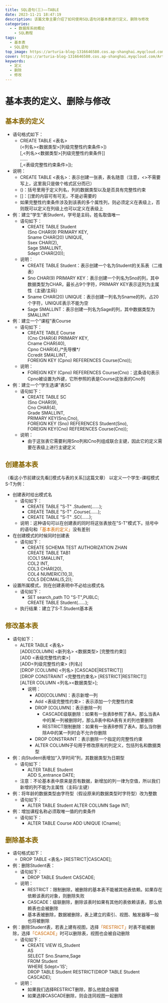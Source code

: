 ```yaml
---
title: SQL语句(三)——TABLE
date: 2023-11-21 18:47:19
description: 该篇文章主要介绍了如何使用SQL语句对基本表进行定义、删除与修改
categories:
  - - 数据库系统概论
    - SQL教程
tags:
  - 基本表
  - SQL语句
top_image: https://arturia-blog-1316646580.cos.ap-shanghai.myqcloud.com/ArturiaBlogPicGo/202311211942767.png
cover: https://arturia-blog-1316646580.cos.ap-shanghai.myqcloud.com/ArturiaBlogPicGo/202311211942767.png
keywords:
  - 定义
  - 删除
  - 修改
---
```

# 基本表的定义、删除与修改
## <font color = "886600">基本表的定义</font>
- 语句格式如下：
	- CREATE TABLE <表名></br>(<列名><数据类型>\[列级完整性约束条件>])</br>\[,<列名><数据类型>\[列级完整性约束条件]]</br>……</br>\[,<表级完整性约束条件>]);
- 说明：
	- CREATE TABLE <表名>：表示创建一张表，表名随意（注意，<>不需要写上，这里我只是做个格式区分而已）
	- ()：括号里用于定义列名，列的数据类型以及是否具有完整性约束
	- \[]：\[]里的内容可有可无，不是必需要的
	- 如果完整性约束条件涉及到该表的多个属性列，则必须定义在表级上，否则既可以定义在列级上也可以定义在表级上
- 例：建立“学生”表Student，学号是主码，姓名取值唯一
	- 语句如下：
		- CREATE TABLE Student</br>(Sno CHAR(9) PRIMARY KEY,</br>Sname CHAR(20) UNIQUE,</br>Ssex CHAR(2),</br>Sage SMALLINT,</br>Sdept CHAR(20));
	- 说明：
		- CREATE TABLE Student：表示创建一个名为Student的关系表（二维表）
		- Sno CHAR(9) PRIMARY KEY：表示创建一个列名为Sno的列，其中数据类型为CHAR，最长占9个字符，PRIMARY KEY表示这列为主属性（主键/主码）
		- Sname CHAR(20) UNIQUE：表示创建一列名为Sname的列，占20个字符，UNIQUE表示不能为空
		- Sage SMALLINT：表示创建一列名为Sage的列，其中数据类型为SMALLINT
- 例：建立一个“课程”表Course
	- 语句如下：
		- CREATE TABLE Course</br>(Cno CHAR(4) PRIMARY KEY,</br>Cname CHAR(40),</br>Cpno CHAR(4),/\*先导棵\*/</br>Ccredit SMALLINT,</br>FOREIGN KEY (Cpno) REFERENCES Course(Cno));
	- 说明：
		- FOREIGN KEY (Cpno) REFERENCES Course(Cno)：这条语句表示Cpno被设置为外键，它所参照的表是Course这张表的Cno列
- 例：建立一个“学生选课”表SC
	- 语句如下：
		- CREATE TABLE SC</br>(Sno CHAR(9),</br>Cno CHAR(4),</br>Grade SMALLINT,</br>PRIMARY KEY(Sno,Cno),</br>FOREIGN KEY (Sno) REFERENCES Student(Sno),</br>FOREIGN KEY(Cno) REFERENCES Course(Cno));
	- 说明：
		- 由于这张表它需要利用Sno列和Cno列组成联合主键，因此它的定义需要在表级上进行主键定义

## <font color = "886600">创建基本表</font>
（看这小节前建议先看[[模式与表的关系]]这篇文章）
以定义一个学生-课程模式S-T为例：
- 创建表时给出模式名
	- 语句如下：
		- CREATE TABLE "S-T" .Student(……);
		- CREATE TABLE "S-T" .Course(……);
		- CREATE TABLE "S-T" .SC(……);
	- 说明：这种语句可以在创建表的同时将这张表放在"S-T"模式下。括号中的语句和<font color = "CC6600">「基本表的定义」</font>没有差别
- 在创建模式的时候同时创建表
	- 语句如下：
		- CREATE SCHEMA TEST AUTHORIZATION ZHAN</br>CREATE TABLE TAB1 </br>(COL1 SMALLINT,</br>COL2 INT,</br>COL3 CHAR(20),</br>COL4 NUMERIC(10,3),</br>COL5 DECIMAL(5,2));
- 设置所属模式，则在创建表明中不必给出模式名
	- 语句如下：
		- SET search_path TO "S-T",PUBLC;</br>CREATE TABLE Student(……);
	- 执行结果：建立了S-T.Student基本表

## <font color = "886600">修改基本表</font>
- 语句如下：
	- ALTER TABLE <表名></br>\[ADD\[COLUMN] <新列名> <数据类型> \[完整性约束]]</br>\[ADD <表级完整性约束>]</br>\[ADD<列级完整性约束> (列名)]</br>\[DROP \[COLUMN] <列名> \[CASCADE|RESTRICT]]</br>\[DROP CONSTRAINT <完整性约束名> \[RESTRICT|RESTRICT]]</br>\[ALTER COLUMN <列名><数据类型>];
		- 说明：
			- ADD\[COLUMN]：表示新增一列
			- Add <表级完整性约束>：表示添加一个完整性约束
			- DROP \[COLUMN]：表示删除一列
				- CASCADE级联删除：如果有一张表B参照了表A，那么当表A中的某一列被删除时，那么B表中和A表有关的列也要删除
				- RESTRICT限制删除：如果有一张表B参照了表A，那么当你删除A中的某一列时会不允许你删除
			- DROP CONSTRAINT：表示删除一个指定的完整性约束
			- ALTER COLUMN子句用于修改原有的列定义，包括列名和数据类型
- 例：向Student表增加“入学时间”列，其数据类型为日期型
	- 语句如下：
		- ALTER TABLE Student </br>ADD S_entrance DATE;
	- 注意：不论基本表中原来是否有数据，新增加的列一律为空值，所以我们新增的列不能为主属性（主码/主键）
- 例：将年龄的数据类型由字符型（假设原来的数据类型时字符型）改为整数
	- 语句如下：
		- ALTER TABLE Student ALTER COLUMN Sage INT;
- 例：增加课程名称必须取唯一值的约束条件
	- 语句如下：
		- ALTER TABLE Course ADD UNIQUE (Cname);

## <font color = "886600">删除基本表</font>
- 语句格式如下：
	- DROP TABLE <表名> \[RESTRICT|CASCADE];
- 例：删除Student表：
	- 语句如下：
		- DROP TABLE Student CASCADE;
	- 说明：
		- RESTRICT：限制删除，被删除的基本表不能被其他表依赖。如果存在依赖该表的对象，则删除失败
		- CASCADE：级联删除，删除该表时如果有其他的表依赖该表，那么依赖表也会被删除
		- 基本表被删除，数据被删除，表上建立的索引、视图、触发器等一般也将被删除
- 例：删除Student表，若表上建有视图，选择<font color = "CC6600">「RESTRICT」</font>时表不能被删除，选择<font color = "CC6600">「CASCADE」</font>时可以删除表，视图也会被自动删除
	- 语句如下：
		- CREATE VIEW IS_Student</br>AS</br>SELECT Sno.Sname,Sage</br>FROM Student</br>WHERE Sdept='IS';</br>DROP TABLE Student RESTRICT(DROP TABLE Student CASCADE);
	- 说明：
		- 如果我们选择RESTRICT删除，那么他就会报错
		- 如果选择CASCADE删除，则会连同视图一起删除